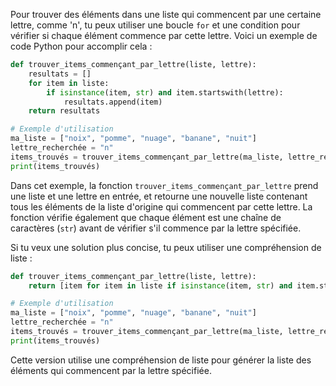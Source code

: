 Pour trouver des éléments dans une liste qui commencent par une certaine lettre, comme 'n', tu peux utiliser une boucle `for` et une condition pour vérifier si chaque élément commence par cette lettre. Voici un exemple de code Python pour accomplir cela :

```python
def trouver_items_commençant_par_lettre(liste, lettre):
    resultats = []
    for item in liste:
        if isinstance(item, str) and item.startswith(lettre):
            resultats.append(item)
    return resultats

# Exemple d'utilisation
ma_liste = ["noix", "pomme", "nuage", "banane", "nuit"]
lettre_recherchée = "n"
items_trouvés = trouver_items_commençant_par_lettre(ma_liste, lettre_recherchée)
print(items_trouvés)
```

Dans cet exemple, la fonction `trouver_items_commençant_par_lettre` prend une liste et une lettre en entrée, et retourne une nouvelle liste contenant tous les éléments de la liste d'origine qui commencent par cette lettre. La fonction vérifie également que chaque élément est une chaîne de caractères (`str`) avant de vérifier s'il commence par la lettre spécifiée.

Si tu veux une solution plus concise, tu peux utiliser une compréhension de liste :

```python
def trouver_items_commençant_par_lettre(liste, lettre):
    return [item for item in liste if isinstance(item, str) and item.startswith(lettre)]

# Exemple d'utilisation
ma_liste = ["noix", "pomme", "nuage", "banane", "nuit"]
lettre_recherchée = "n"
items_trouvés = trouver_items_commençant_par_lettre(ma_liste, lettre_recherchée)
print(items_trouvés)
```

Cette version utilise une compréhension de liste pour générer la liste des éléments qui commencent par la lettre spécifiée.